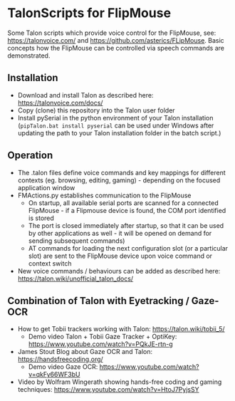# TalonScripts for FlipMouse 
Some Talon scripts which provide voice control for the FlipMouse, see: https://talonvoice.com/ and https://github.com/asterics/FLipMouse.
Basic concepts how the FlipMouse can be controlled via speech commands are demonstrated. 

## Installation
* Download and install Talon as described here: https://talonvoice.com/docs/
* Copy (clone) this repository into the Talon user folder
* Install pySerial in the python environment of your Talon installation 
  (`pipTalon.bat install pyserial` can be used under Windows after updating the path to your Talon installation folder in the batch script.)

## Operation 
* The .talon files define voice commands and key mappings for different contexts (eg. browsing, editing, gaming) - depending on the focused application window
* FMActions.py establishes communication to the FlipMouse
  * On startup, all available serial ports are scanned for a connected FlipMouse - if a Flipmouse device is found, the COM port identified is stored
  * The port is closed immediately after startup, so that it can be used by other applications as well - it will be opened on demand for sending subsequent commands)
  * AT commands for loading the next configuration slot (or a particular slot) are sent to the FlipMouse device upon voice command or context switch  
* New voice commands / behaviours can be added as described here: https://talon.wiki/unofficial_talon_docs/


## Combination of Talon with Eyetracking / Gaze-OCR
* How to get Tobii trackers working with Talon: https://talon.wiki/tobii_5/
  * Demo video  Talon + Tobii Gaze Tracker + OptiKey: https://www.youtube.com/watch?v=PQkJE-rtn-g
* James Stout Blog about Gaze OCR and Talon: https://handsfreecoding.org/
  * Demo video Gaze OCR: https://www.youtube.com/watch?v=qkFy66WF3bU
* Video by Wolfram Wingerath showing hands-free coding and gaming techniques: https://www.youtube.com/watch?v=HtoJ7PyjsSY


